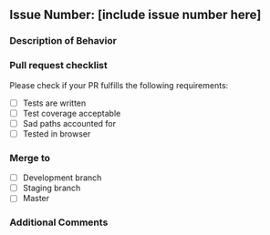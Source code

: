 <!-- Title: [Branch to be Merged to] - [Brief Description of New Functionality] -->
## Issue Number: [include issue number here]
### Description of Behavior
<!-- Overview of behavior of new functionality. -->
### Pull request checklist
Please check if your PR fulfills the following requirements:
- [ ] Tests are written
- [ ] Test coverage acceptable
- [ ] Sad paths accounted for
- [ ] Tested in browser 
### Merge to
- [ ] Development branch
- [ ] Staging branch
- [ ] Master
### Additional Comments
<!-- Any other information that is important to this PR such as new models or updates to the database -->